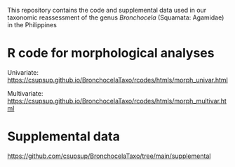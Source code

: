 This repository contains the code and supplemental data used in our taxonomic reassessment of the genus *Bronchocela* (Squamata: Agamidae) in the Philippines

# R code for morphological analyses
Univariate: https://csupsup.github.io/BronchocelaTaxo/rcodes/htmls/morph_univar.html

Multivariate: https://csupsup.github.io/BronchocelaTaxo/rcodes/htmls/morph_multivar.html

# Supplemental data
https://github.com/csupsup/BronchocelaTaxo/tree/main/supplemental
